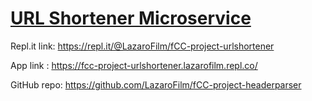 # [URL Shortener Microservice](https://www.freecodecamp.org/learn/apis-and-microservices/apis-and-microservices-projects/url-shortener-microservice)

Repl.it link: https://repl.it/@LazaroFilm/fCC-project-urlshortener

App link : https://fcc-project-urlshortener.lazarofilm.repl.co/

GitHub repo: https://github.com/LazaroFilm/fCC-project-headerparser